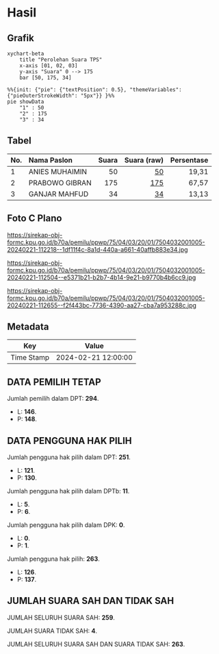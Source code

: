 # Hasil

## Grafik

```mermaid
xychart-beta
    title "Perolehan Suara TPS"
    x-axis [01, 02, 03]
    y-axis "Suara" 0 --> 175
    bar [50, 175, 34]
```

```mermaid
%%{init: {"pie": {"textPosition": 0.5}, "themeVariables": {"pieOuterStrokeWidth": "5px"}} }%%
pie showData
    "1" : 50
    "2" : 175
    "3" : 34
```

## Tabel

| No. | Nama Paslon    | Suara | Suara (raw) | Persentase |
|:--- |:-------------- | -----:| -----------:| ----------:|
| 1   | ANIES MUHAIMIN | 50    | [50][p-1]   | 19,31      |
| 2   | PRABOWO GIBRAN | 175   | [175][p-2]  | 67,57      |
| 3   | GANJAR MAHFUD  | 34    | [34][p-3]   | 13,13      |


[p-1]: https://github.com/gigit-pemilu/pemilu-2024-75-gorontalo/blob/main/pilpres/hitung-suara/sub/75-gorontalo/sub/04-pohuwato/sub/03-randangan/sub/2001-motolohu/sub/005-tps/sub/paslon-1.txt
[p-2]: https://github.com/gigit-pemilu/pemilu-2024-75-gorontalo/blob/main/pilpres/hitung-suara/sub/75-gorontalo/sub/04-pohuwato/sub/03-randangan/sub/2001-motolohu/sub/005-tps/sub/paslon-2.txt
[p-3]: https://github.com/gigit-pemilu/pemilu-2024-75-gorontalo/blob/main/pilpres/hitung-suara/sub/75-gorontalo/sub/04-pohuwato/sub/03-randangan/sub/2001-motolohu/sub/005-tps/sub/paslon-3.txt

## Foto C Plano

https://sirekap-obj-formc.kpu.go.id/b70a/pemilu/ppwp/75/04/03/20/01/7504032001005-20240221-112218--1df11f4c-8a1d-440a-a661-40affb883e34.jpg

https://sirekap-obj-formc.kpu.go.id/b70a/pemilu/ppwp/75/04/03/20/01/7504032001005-20240221-112504--e5371b21-b2b7-4b14-9e21-b9770b4b6cc9.jpg

https://sirekap-obj-formc.kpu.go.id/b70a/pemilu/ppwp/75/04/03/20/01/7504032001005-20240221-112655--f2f443bc-7736-4390-aa27-cba7a953288c.jpg


## Metadata

| Key        | Value               |
| ---------- | ------------------- |
| Time Stamp | 2024-02-21 12:00:00 |


## DATA PEMILIH TETAP

Jumlah pemilih dalam DPT: **294**.
 * L: **146**.
 * P: **148**.

## DATA PENGGUNA HAK PILIH

Jumlah pengguna hak pilih dalam DPT: **251**.
 * L: **121**.
 * P: **130**.

Jumlah pengguna hak pilih dalam DPTb: **11**.
 * L: **5**.
 * P: **6**.

Jumlah pengguna hak pilih dalam DPK: **0**.
 * L: **0**.
 * P: **1**.

Jumlah pengguna hak pilih: **263**.
 * L: **126**.
 * P: **137**.

## JUMLAH SUARA SAH DAN TIDAK SAH

JUMLAH SELURUH SUARA SAH: **259**.

JUMLAH SUARA TIDAK SAH: **4**.

JUMLAH SELURUH SUARA SAH DAN SUARA TIDAK SAH: **263**.


